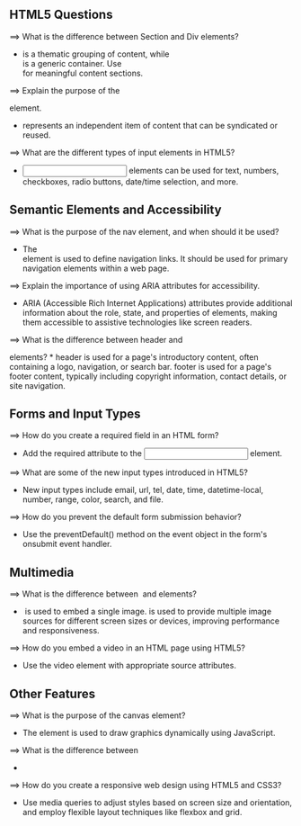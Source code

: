 HTML5 Questions
--------------

==> What is the difference between Section and Div elements?
*  <section> is a thematic grouping of content, while <div> is a generic container. Use <section> for meaningful content sections.

==> Explain the purpose of the <article> element.
*  <article> represents an independent item of content that can be syndicated or reused.

==> What are the different types of input elements in HTML5?
*  <input> elements can be used for text, numbers, checkboxes, radio buttons, date/time selection, and more.

Semantic Elements and Accessibility
-----------------------------------

==> What is the purpose of the nav element, and when should it be used?
*  The <nav> element is used to define navigation links. It should be used for primary navigation elements within a web page.

==> Explain the importance of using ARIA attributes for accessibility.
*  ARIA (Accessible Rich Internet Applications) attributes provide additional information about the role, state, and properties of elements, making them accessible to assistive technologies like screen readers.

==> What is the difference between header and <footer> elements?
* 
header is used for a page's introductory content, often containing a logo, navigation, or search bar.
footer is used for a page's footer content, typically including copyright information, contact details, or site navigation.

Forms and Input Types
---------------------
==> How do you create a required field in an HTML form?
*  Add the required attribute to the <input> element.

==> What are some of the new input types introduced in HTML5?
*  New input types include email, url, tel, date, time, datetime-local, number, range, color, search, and file.

==> How do you prevent the default form submission behavior?
*  Use the preventDefault() method on the event object in the form's onsubmit event handler.

Multimedia
----------
==> What is the difference between <img> and <picture> elements?
* <img> is used to embed a single image.
<picture> is used to provide multiple image sources for different screen sizes or devices, improving performance and responsiveness.

==> How do you embed a video in an HTML page using HTML5?
*  Use the video element with appropriate source attributes.

Other Features
--------------
==> What is the purpose of the canvas element?
*  The <canvas> element is used to draw graphics dynamically using JavaScript.

==> What is the difference between <audio> and <source> elements?
* <audio> is the container element for audio content.
<source> is used to specify different audio sources for different formats or devices.

==> How do you create a responsive web design using HTML5 and CSS3?
*  Use media queries to adjust styles based on screen size and orientation, and employ flexible layout techniques like flexbox and grid.

